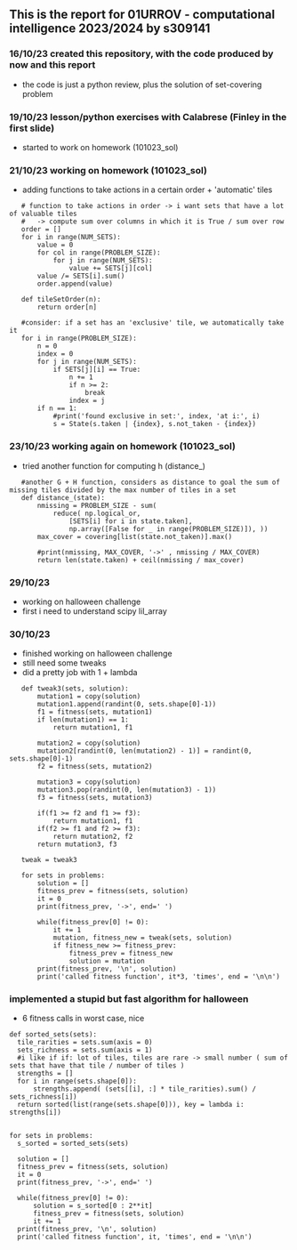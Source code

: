 ## This is the report for 01URROV - computational intelligence 2023/2024 by s309141

### 16/10/23 created this repository, with the code produced by now and this report
-  the code is just a python review, plus the solution of set-covering problem

### 19/10/23 lesson/python exercises with Calabrese (Finley in the first slide)
-  started to work on homework (101023_sol)

### 21/10/23 working on homework (101023_sol)
-  adding functions to take actions in a certain order + 'automatic' tiles
 ```
    # function to take actions in order -> i want sets that have a lot of valuable tiles 
    #   -> compute sum over columns in which it is True / sum over row
    order = []
    for i in range(NUM_SETS):
        value = 0
        for col in range(PROBLEM_SIZE):
            for j in range(NUM_SETS):    
                value += SETS[j][col]
        value /= SETS[i].sum()
        order.append(value)

    def tileSetOrder(n):
        return order[n]
 
    #consider: if a set has an 'exclusive' tile, we automatically take it
    for i in range(PROBLEM_SIZE):
        n = 0
        index = 0
        for j in range(NUM_SETS):
            if SETS[j][i] == True:
                n += 1
                if n >= 2:
                    break
                index = j
        if n == 1:
            #print('found exclusive in set:', index, 'at i:', i)        
            s = State(s.taken | {index}, s.not_taken - {index})
 ``` 

### 23/10/23 working again on homework (101023_sol)
-  tried another function for computing h (distance_)
 ```
    #another G + H function, considers as distance to goal the sum of missing tiles divided by the max number of tiles in a set 
    def distance_(state):   
        nmissing = PROBLEM_SIZE - sum(
            reduce( np.logical_or,
                [SETS[i] for i in state.taken],
                np.array([False for _ in range(PROBLEM_SIZE)]), ))
        max_cover = covering[list(state.not_taken)].max()

        #print(nmissing, MAX_COVER, '->' , nmissing / MAX_COVER)
        return len(state.taken) + ceil(nmissing / max_cover)
 ```

### 29/10/23
- working on halloween challenge
- first i need to understand scipy lil_array

### 30/10/23
- finished working on halloween challenge
- still need some tweaks
- did a pretty job with 1 + lambda
 ```
    def tweak3(sets, solution): 
        mutation1 = copy(solution)
        mutation1.append(randint(0, sets.shape[0]-1))
        f1 = fitness(sets, mutation1)
        if len(mutation1) == 1:
            return mutation1, f1
        
        mutation2 = copy(solution)    
        mutation2[randint(0, len(mutation2) - 1)] = randint(0, sets.shape[0]-1) 
        f2 = fitness(sets, mutation2)

        mutation3 = copy(solution)
        mutation3.pop(randint(0, len(mutation3) - 1)) 
        f3 = fitness(sets, mutation3)

        if(f1 >= f2 and f1 >= f3):
            return mutation1, f1
        if(f2 >= f1 and f2 >= f3):
            return mutation2, f2  
        return mutation3, f3

    tweak = tweak3

    for sets in problems:
        solution = []
        fitness_prev = fitness(sets, solution)
        it = 0
        print(fitness_prev, '->', end=' ')

        while(fitness_prev[0] != 0):
            it += 1
            mutation, fitness_new = tweak(sets, solution)
            if fitness_new >= fitness_prev:
                fitness_prev = fitness_new
                solution = mutation  
        print(fitness_prev, '\n', solution)
        print('called fitness function', it*3, 'times', end = '\n\n')
 ```
### implemented a stupid but fast algorithm for halloween
 - 6 fitness calls in worst case, nice
  ```
  def sorted_sets(sets):
    tile_rarities = sets.sum(axis = 0)
    sets_richness = sets.sum(axis = 1)
    #i like if if: lot of tiles, tiles are rare -> small number ( sum of sets that have that tile / number of tiles )
    strengths = []
    for i in range(sets.shape[0]):
        strengths.append( (sets[[i], :] * tile_rarities).sum() / sets_richness[i])
    return sorted(list(range(sets.shape[0])), key = lambda i: strengths[i])
    

for sets in problems:
    s_sorted = sorted_sets(sets)
    
    solution = []
    fitness_prev = fitness(sets, solution)
    it = 0
    print(fitness_prev, '->', end=' ')

    while(fitness_prev[0] != 0):
        solution = s_sorted[0 : 2**it]
        fitness_prev = fitness(sets, solution)
        it += 1      
    print(fitness_prev, '\n', solution)
    print('called fitness function', it, 'times', end = '\n\n')
  ```

 